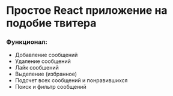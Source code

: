 # Простое React приложение на подобие твитера
### Функционал:

- Добавление сообщений 
- Удаление сообщений 
- Лайк сообшений 
- Выделение (избранное)
- Подсчет всех сообщений и понравившихся 
- Поиск и фильтр сообщений 
